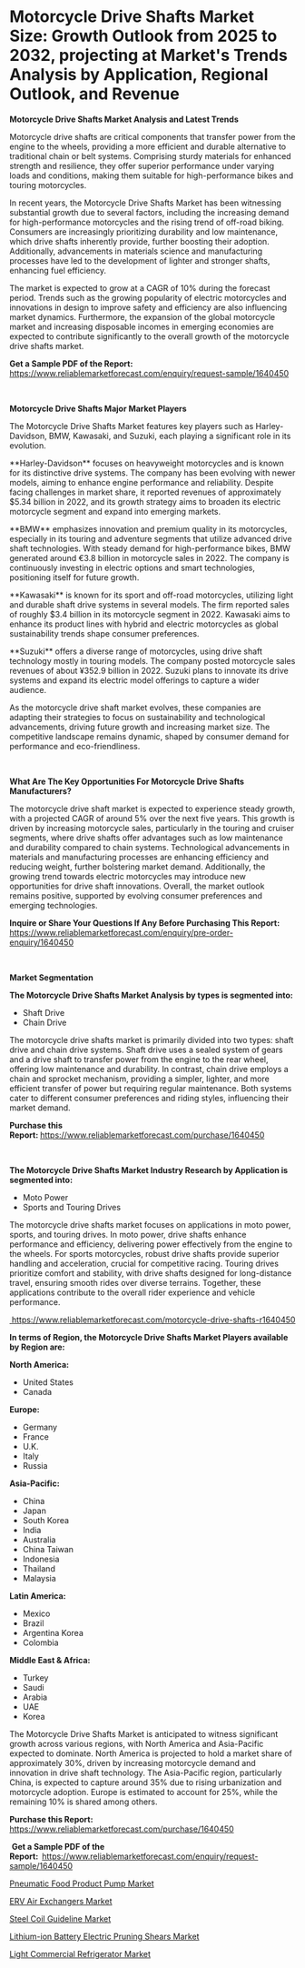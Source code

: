 <p><h1>Motorcycle Drive Shafts Market Size: Growth Outlook from 2025 to 2032, projecting at Market's Trends Analysis by Application, Regional Outlook, and Revenue</h1></p><p><strong>Motorcycle Drive Shafts Market Analysis and Latest Trends</strong></p>
<p><p>Motorcycle drive shafts are critical components that transfer power from the engine to the wheels, providing a more efficient and durable alternative to traditional chain or belt systems. Comprising sturdy materials for enhanced strength and resilience, they offer superior performance under varying loads and conditions, making them suitable for high-performance bikes and touring motorcycles.</p><p>In recent years, the Motorcycle Drive Shafts Market has been witnessing substantial growth due to several factors, including the increasing demand for high-performance motorcycles and the rising trend of off-road biking. Consumers are increasingly prioritizing durability and low maintenance, which drive shafts inherently provide, further boosting their adoption. Additionally, advancements in materials science and manufacturing processes have led to the development of lighter and stronger shafts, enhancing fuel efficiency.</p><p>The market is expected to grow at a CAGR of 10% during the forecast period. Trends such as the growing popularity of electric motorcycles and innovations in design to improve safety and efficiency are also influencing market dynamics. Furthermore, the expansion of the global motorcycle market and increasing disposable incomes in emerging economies are expected to contribute significantly to the overall growth of the motorcycle drive shafts market.</p></p>
<p><strong>Get a Sample PDF of the Report:&nbsp;</strong> <a href="https://www.reliablemarketforecast.com/enquiry/request-sample/1640450?utm_campaign=3445&utm_medium=2&utm_source=Github&utm_content=ia&utm_term=30032025&utm_id=motorcycle-drive-shafts">https://www.reliablemarketforecast.com/enquiry/request-sample/1640450</a></p>
<p>&nbsp;</p>
<p><strong>Motorcycle Drive Shafts Major Market Players</strong></p>
<p><p>The Motorcycle Drive Shafts Market features key players such as Harley-Davidson, BMW, Kawasaki, and Suzuki, each playing a significant role in its evolution. </p><p>**Harley-Davidson** focuses on heavyweight motorcycles and is known for its distinctive drive systems. The company has been evolving with newer models, aiming to enhance engine performance and reliability. Despite facing challenges in market share, it reported revenues of approximately $5.34 billion in 2022, and its growth strategy aims to broaden its electric motorcycle segment and expand into emerging markets.</p><p>**BMW** emphasizes innovation and premium quality in its motorcycles, especially in its touring and adventure segments that utilize advanced drive shaft technologies. With steady demand for high-performance bikes, BMW generated around €3.8 billion in motorcycle sales in 2022. The company is continuously investing in electric options and smart technologies, positioning itself for future growth.</p><p>**Kawasaki** is known for its sport and off-road motorcycles, utilizing light and durable shaft drive systems in several models. The firm reported sales of roughly $3.4 billion in its motorcycle segment in 2022. Kawasaki aims to enhance its product lines with hybrid and electric motorcycles as global sustainability trends shape consumer preferences.</p><p>**Suzuki** offers a diverse range of motorcycles, using drive shaft technology mostly in touring models. The company posted motorcycle sales revenues of about ¥352.9 billion in 2022. Suzuki plans to innovate its drive systems and expand its electric model offerings to capture a wider audience.</p><p>As the motorcycle drive shaft market evolves, these companies are adapting their strategies to focus on sustainability and technological advancements, driving future growth and increasing market size. The competitive landscape remains dynamic, shaped by consumer demand for performance and eco-friendliness.</p></p>
<p>&nbsp;</p>
<p><strong>What Are The Key Opportunities For Motorcycle Drive Shafts Manufacturers?</strong></p>
<p><p>The motorcycle drive shaft market is expected to experience steady growth, with a projected CAGR of around 5% over the next five years. This growth is driven by increasing motorcycle sales, particularly in the touring and cruiser segments, where drive shafts offer advantages such as low maintenance and durability compared to chain systems. Technological advancements in materials and manufacturing processes are enhancing efficiency and reducing weight, further bolstering market demand. Additionally, the growing trend towards electric motorcycles may introduce new opportunities for drive shaft innovations. Overall, the market outlook remains positive, supported by evolving consumer preferences and emerging technologies.</p></p>
<p><strong>Inquire or Share Your Questions If Any Before Purchasing This Report:</strong> <a href="https://www.reliablemarketforecast.com/enquiry/pre-order-enquiry/1640450?utm_campaign=3445&utm_medium=2&utm_source=Github&utm_content=ia&utm_term=30032025&utm_id=motorcycle-drive-shafts">https://www.reliablemarketforecast.com/enquiry/pre-order-enquiry/1640450</a></p>
<p>&nbsp;</p>
<p><strong>Market Segmentation</strong></p>
<p><strong>The Motorcycle Drive Shafts Market Analysis by types is segmented into:</strong></p>
<p><ul><li>Shaft Drive</li><li>Chain Drive</li></ul></p>
<p><p>The motorcycle drive shafts market is primarily divided into two types: shaft drive and chain drive systems. Shaft drive uses a sealed system of gears and a drive shaft to transfer power from the engine to the rear wheel, offering low maintenance and durability. In contrast, chain drive employs a chain and sprocket mechanism, providing a simpler, lighter, and more efficient transfer of power but requiring regular maintenance. Both systems cater to different consumer preferences and riding styles, influencing their market demand.</p></p>
<p><strong>Purchase this Report:&nbsp;</strong><a href="https://www.reliablemarketforecast.com/purchase/1640450?utm_campaign=3445&utm_medium=2&utm_source=Github&utm_content=ia&utm_term=30032025&utm_id=motorcycle-drive-shafts">https://www.reliablemarketforecast.com/purchase/1640450</a></p>
<p>&nbsp;</p>
<p><strong>The Motorcycle Drive Shafts Market Industry Research by Application is segmented into:</strong></p>
<p><ul><li>Moto Power</li><li>Sports and Touring Drives</li></ul></p>
<p><p>The motorcycle drive shafts market focuses on applications in moto power, sports, and touring drives. In moto power, drive shafts enhance performance and efficiency, delivering power effectively from the engine to the wheels. For sports motorcycles, robust drive shafts provide superior handling and acceleration, crucial for competitive racing. Touring drives prioritize comfort and stability, with drive shafts designed for long-distance travel, ensuring smooth rides over diverse terrains. Together, these applications contribute to the overall rider experience and vehicle performance.</p></p>
<p><a href="https://www.reliablemarketforecast.com/motorcycle-drive-shafts-r1640450?utm_campaign=3445&utm_medium=2&utm_source=Github&utm_content=ia&utm_term=30032025&utm_id=motorcycle-drive-shafts">&nbsp;https://www.reliablemarketforecast.com/motorcycle-drive-shafts-r1640450</a></p>
<p><strong>In terms of Region, the Motorcycle Drive Shafts Market Players available by Region are:</strong></p>
<p>
    <p> <strong> North America: </strong>
        <ul>
            <li>United States</li>
            <li>Canada</li>
        </ul>
        </p> 
    <p> <strong> Europe: </strong>
        <ul>
            <li>Germany</li>
            <li>France</li>
            <li>U.K.</li>
            <li>Italy</li>
            <li>Russia</li>
        </ul>
        </p> 
    <p> <strong> Asia-Pacific: </strong>
        <ul>
            <li>China</li>
            <li>Japan</li>
            <li>South Korea</li>
            <li>India</li>
            <li>Australia</li>
            <li>China Taiwan</li>
            <li>Indonesia</li>
            <li>Thailand</li>
            <li>Malaysia</li>
        </ul>
        </p> 
    <p> <strong> Latin America: </strong>
        <ul>
            <li>Mexico</li>
            <li>Brazil</li>
            <li>Argentina Korea</li>
            <li>Colombia</li>
        </ul>
        </p> 
    <p> <strong> Middle East & Africa: </strong>
        <ul>
            <li>Turkey</li>
            <li>Saudi</li>
            <li>Arabia</li>
            <li>UAE</li>
            <li>Korea</li>
        </ul>
    </p>
    </p>
<p><p>The Motorcycle Drive Shafts Market is anticipated to witness significant growth across various regions, with North America and Asia-Pacific expected to dominate. North America is projected to hold a market share of approximately 30%, driven by increasing motorcycle demand and innovation in drive shaft technology. The Asia-Pacific region, particularly China, is expected to capture around 35% due to rising urbanization and motorcycle adoption. Europe is estimated to account for 25%, while the remaining 10% is shared among others.</p></p>
<p><strong>Purchase this Report: </strong><a href="https://www.reliablemarketforecast.com/purchase/1640450?utm_campaign=3445&utm_medium=2&utm_source=Github&utm_content=ia&utm_term=30032025&utm_id=motorcycle-drive-shafts">https://www.reliablemarketforecast.com/purchase/1640450</a></p>
<p>&nbsp;<strong>Get a Sample PDF of the Report:&nbsp;&nbsp;</strong><a href="https://www.reliablemarketforecast.com/enquiry/request-sample/1640450?utm_campaign=3445&utm_medium=2&utm_source=Github&utm_content=ia&utm_term=30032025&utm_id=motorcycle-drive-shafts">https://www.reliablemarketforecast.com/enquiry/request-sample/1640450</a></p>
<p><strong></strong></p>
<p><p><a href="https://www.linkedin.com/pulse/pneumatic-food-product-pump-market-booms-85-growth-rate-2032-fd0of?utm_campaign=3445&utm_medium=2&utm_source=Github&utm_content=ia&utm_term=30032025&utm_id=motorcycle-drive-shafts">Pneumatic Food Product Pump Market</a></p><p><a href="https://www.linkedin.com/pulse/exploring-erv-air-exchangers-market-strategic-insights-cdcgf?utm_campaign=3445&utm_medium=2&utm_source=Github&utm_content=ia&utm_term=30032025&utm_id=motorcycle-drive-shafts">ERV Air Exchangers Market</a></p><p><a href="https://www.linkedin.com/pulse/steel-coil-guideline-market-size-analysis-quantitative-insights-z0bcf?utm_campaign=3445&utm_medium=2&utm_source=Github&utm_content=ia&utm_term=30032025&utm_id=motorcycle-drive-shafts">Steel Coil Guideline Market</a></p><p><a href="https://www.linkedin.com/pulse/global-lithium-ion-battery-electric-pruning-shears-market-h2aaf?utm_campaign=3445&utm_medium=2&utm_source=Github&utm_content=ia&utm_term=30032025&utm_id=motorcycle-drive-shafts">Lithium-ion Battery Electric Pruning Shears Market</a></p><p><a href="https://www.linkedin.com/pulse/how-light-commercial-refrigerator-market-expanding-forecasted-pcatf?utm_campaign=3445&utm_medium=2&utm_source=Github&utm_content=ia&utm_term=30032025&utm_id=motorcycle-drive-shafts">Light Commercial Refrigerator Market</a></p></p>